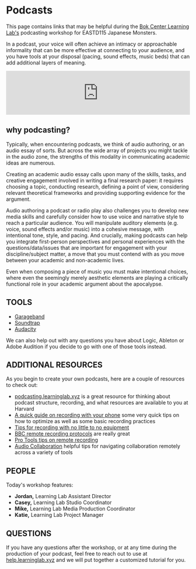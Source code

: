 # Podcasts

This page contains links that may be helpful during the [Bok Center Learning Lab's](https://bokcenter.harvard.edu/learning-lab) podcasting workshop for EASTD115 Japanese Monsters.


In a podcast, your voice will often achieve an intimacy or approachable informality that can be more effective at connecting to your audience, and you have tools at your disposal (pacing, sound effects, music beds) that can add additional layers of meaning.


<iframe style="border: 0; width: 100%; height: 120px;" src="https://bandcamp.com/EmbeddedPlayer/track=1153216794/size=large/bgcol=ffffff/linkcol=0687f5/tracklist=false/artwork=small/transparent=true/" seamless><a href="https://boklearninglab.bandcamp.com/track/the-discipline-of-the-yokai">The Discipline of the Yokai by Learning Lab</a></iframe>

## why podcasting?

Typically, when encountering podcasts, we think of audio authoring, or an audio essay of sorts. But across the wide array of projects you might tackle in the audio zone, the strengths of this modality in communicating academic ideas are numerous.  

Creating an academic audio essay calls upon many of the skills, tasks, and creative engagement involved in writing a final research paper: it requires choosing a topic, conducting research, defining a point of view, considering relevant theoretical frameworks and providing supporting evidence for the argument.

Audio authoring a podcast or radio play also challenges you to develop new media skills and carefully consider how to use voice and narrative style to reach a particular audience. You will manipulate auditory elements (e.g. voice, sound effects and/or music) into a cohesive message, with intentional tone, style, and pacing. And crucially, making podcasts can help you integrate first-person perspectives and personal experiences with the questions/data/issues that are important for engagement with your discipline/subject matter, a move that you must contend with as you move between your academic and non-academic lives.

Even when composing a piece of music you must make intentional choices, where even the seemingly merely aesthetic elements are playing a critically functional role in your academic argument about the apocalypse.


## TOOLS

* [Garageband](http://resources.learninglab.xyz/simple/projects/gened1001/garageband)
* [Soundtrap](http://resources.learninglab.xyz/simple/projects/gened1001/soundtrap)
* [Audacity](http://resources.learninglab.xyz/simple/projects/gened1001/audacity)

We can also help out with any questions you have about Logic, Ableton or Adobe Audition if you decide to go with one of those tools instead.

## ADDITIONAL RESOURCES
As you begin to create your own podcasts, here are a couple of resources to check out:
* [podcasting.learninglab.xyz](http://podcasting.learninglab.xyz) is a great resource for thinking about podcast structure, recording, and what resources are available to you at Harvard
* [A quick guide on recording with your phone](https://sites.google.com/g.harvard.edu/ll-podcasting/recording?authuser=0) some very quick tips on how to optimize as well as some basic recording practices
* [Tips for recording with no little to no equipment](http://resources.learninglab.xyz/simple/labs/audio-lab/recording)
* [BBC remote recording protocols](https://www.bbc.com/news/business-26256502) are really great
* [Pro Tools tips on remote recording](https://www.pro-tools-expert.com/production-expert-1/2020/3/31/case-study-how-to-remote-record-during-the-covid-19-lockdown)
* [Audio Collaboration](http://resources.learninglab.xyz/simple/projects/gened1042/audio-collaboration) helpful tips for navigating collaboration remotely across a variety of tools


## PEOPLE
Today's workshop features:
- **Jordan,** Learning Lab Assistant Director
- **Casey,** Learning Lab Studio Coordinator
- **Mike,** Learning Lab Media Production Coordinator
- **Katie,** Learning Lab Project Manager

## QUESTIONS
If you have any questions after the workshop, or at any time during the production of your podcast, feel free to reach out to use at [help.learninglab.xyz](http://help.learninglab.xyz) and we will put together a customized tutorial for you.
